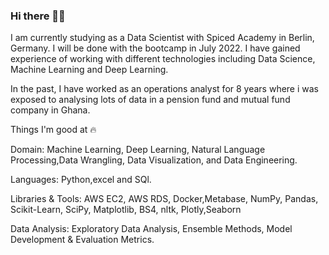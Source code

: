 ### Hi there 👋🏻

I am currently studying as a Data Scientist with Spiced Academy in Berlin, Germany. I will be done with the bootcamp in July 2022. I have gained experience of working with different technologies including Data Science, Machine Learning and Deep Learning.

In the past, I have worked as an operations analyst for 8 years where i was exposed to analysing lots of data in a pension fund and mutual fund company in Ghana.

Things I'm good at 🔥

Domain: Machine Learning, Deep Learning, Natural Language Processing,Data Wrangling, Data Visualization, and Data Engineering.

Languages: Python,excel and SQl.

Libraries & Tools: AWS EC2, AWS RDS, Docker,Metabase, NumPy, Pandas, Scikit-Learn, SciPy, Matplotlib, BS4, nltk, Plotly,Seaborn

Data Analysis: Exploratory Data Analysis, Ensemble Methods, Model Development & Evaluation Metrics.
